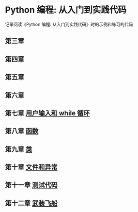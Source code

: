 # Python 编程: 从入门到实践代码

记录阅读《Python 编程: 从入门到实践代码》时的示例和练习的代码

## 第三章

## 第四章

## 第五章

## 第六章

## 第七章 [用户输入和 while 循环](./chapter-07/index.md)

## 第八章 [函数](./chapter-08/index.md)

## 第九章 [类](./chapter-09/index.md)

## 第十章 [文件和异常](./chapter-10/index.md)

## 第十一章 [测试代码](./chapter-11/index.md)

## 第十二章 [武装飞船](./chapter-12/index.md)
